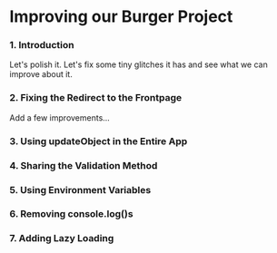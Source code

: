 # Improving our Burger Project

### 1. Introduction

Let's polish it. Let's fix some tiny glitches it has and see what we can improve about it.

### 2. Fixing the Redirect to the Frontpage

Add a few improvements...

### 3. Using updateObject in the Entire App

### 4. Sharing the Validation Method

### 5. Using Environment Variables

### 6. Removing console.log()s

### 7. Adding Lazy Loading
